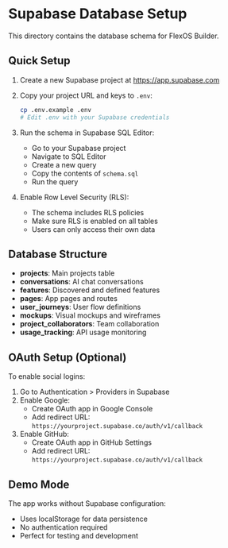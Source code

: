 # Supabase Database Setup

This directory contains the database schema for FlexOS Builder.

## Quick Setup

1. Create a new Supabase project at https://app.supabase.com

2. Copy your project URL and keys to `.env`:
   ```bash
   cp .env.example .env
   # Edit .env with your Supabase credentials
   ```

3. Run the schema in Supabase SQL Editor:
   - Go to your Supabase project
   - Navigate to SQL Editor
   - Create a new query
   - Copy the contents of `schema.sql`
   - Run the query

4. Enable Row Level Security (RLS):
   - The schema includes RLS policies
   - Make sure RLS is enabled on all tables
   - Users can only access their own data

## Database Structure

- **projects**: Main projects table
- **conversations**: AI chat conversations
- **features**: Discovered and defined features
- **pages**: App pages and routes
- **user_journeys**: User flow definitions
- **mockups**: Visual mockups and wireframes
- **project_collaborators**: Team collaboration
- **usage_tracking**: API usage monitoring

## OAuth Setup (Optional)

To enable social logins:

1. Go to Authentication > Providers in Supabase
2. Enable Google:
   - Create OAuth app in Google Console
   - Add redirect URL: `https://yourproject.supabase.co/auth/v1/callback`
3. Enable GitHub:
   - Create OAuth app in GitHub Settings
   - Add redirect URL: `https://yourproject.supabase.co/auth/v1/callback`

## Demo Mode

The app works without Supabase configuration:
- Uses localStorage for data persistence
- No authentication required
- Perfect for testing and development